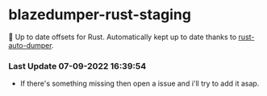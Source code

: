 # blazedumper-rust-staging

🚀 Up to date offsets for Rust. Automatically kept up to date thanks to [rust-auto-dumper](https://github.com/Akandesh/rust-auto-dumper).


### Last Update 07-09-2022 16:39:54
- If there's something missing then open a issue and i'll try to add it asap.